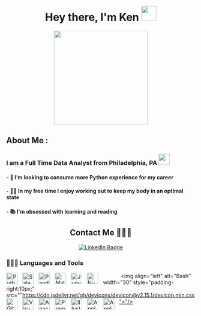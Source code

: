 


<br>
<br>

<h1 align="center">Hey there, I'm Ken <img src="https://media.giphy.com/media/hvRJCLFzcasrR4ia7z/giphy.gif" width="40"></h1>

<p align="center"><img src="https://media.giphy.com/media/qgQUggAC3Pfv687qPC/giphy.gif" width="250"></p>

<h2> About Me : </h2>

<h3> I am a Full Time Data Analyst from Philadelphia, PA <img src="https://media.giphy.com/media/WUlplcMpOCEmTGBtBW/giphy.gif" width="30"> </h3>

<h4> - 🔭 I’m looking to consume more Python experience for my career </h4>
<h4> - 🏋🏻 In my free time I enjoy working out to keep my body in an optimal state </h4> 
<h4> - 📚 I'm obsessed with learning and reading </h4>

</p>

<h2 align="center">Contact Me 🧑🏻‍💻 </h2>
<p align="center">
<a href="https://www.linkedin.com/in/kennethcallaghanjr/"><img src="https://img.shields.io/badge/LinkedIn-blue?style=for-the-badge&logo=linkedin&logoColor=white" alt="LinkedIn Badge"></a>
</p>


### 🧑🏻‍💻 Languages and Tools
<img align="left" alt="Python" width="30" style="padding-right:10px;" src="https://cdn.jsdelivr.net/gh/devicons/devicon/icons/python/python-plain.svg" />&nbsp;
<img align="left" alt="Salesforce" width="30" style="padding-right:10px;" src="https://cdn.jsdelivr.net/gh/devicons/devicon/icons/salesforce/salesforce-original.svg" />&nbsp;
<img align="left" alt="Pandas" width="30" style="padding-right:10px;" src="https://cdn.jsdelivr.net/gh/devicons/devicon/icons/pandas/pandas-original-wordmark.svg" />&nbsp;
<img align="left" alt="Matlab" width="30" style="padding-right:10px;" src="https://cdn.jsdelivr.net/gh/devicons/devicon/icons/matlab/matlab-original.svg" />&nbsp;
<img align="left" alt="Jupyter" width="30" style="padding-right:10px;" src="https://cdn.jsdelivr.net/gh/devicons/devicon/icons/jupyter/jupyter-original-wordmark.svg" />&nbsp;
<img align="left" alt="Numpy" width="30" style="padding-right:10px;" src="https://cdn.jsdelivr.net/gh/devicons/devicon/icons/numpy/numpy-original.svg" />&nbsp;
<img align="left" alt="Bash" width="30" style="padding-right:10px;" src=""https://cdn.jsdelivr.net/gh/devicons/devicon@v2.15.1/devicon.min.css">"/>&nbsp;
<img align="left" alt="GitHub" width="30" style="padding-right:10px;" src="https://cdn.jsdelivr.net/gh/devicons/devicon/icons/github/github-original.svg" />&nbsp;
<img align="left" alt="Visual Studio Code" width="30" style="padding-right:10px;" src="https://cdn.jsdelivr.net/gh/devicons/devicon/icons/vscode/vscode-original.svg" />&nbsp;
<img align="left" alt="Anaconda" width="30" style="padding-right:10px;" src="https://cdn.jsdelivr.net/gh/devicons/devicon/icons/anaconda/anaconda-original.svg" />&nbsp;
<img align="left" alt="Premiere Pro" width="30" style="padding-right:10px;" src="https://cdn.jsdelivr.net/gh/devicons/devicon/icons/premierepro/premierepro-original.svg" />&nbsp;
<img align="left" alt="Illustrator" width="30" style="padding-right:10px;" src="https://cdn.jsdelivr.net/gh/devicons/devicon/icons/illustrator/illustrator-line.svg" />&nbsp;
<img align="left" alt="Apple" width="30" style="padding-right:10px;" src="https://cdn.jsdelivr.net/gh/devicons/devicon/icons/apple/apple-original.svg" />&nbsp;
<img align="left" alt="Apple" width="30" style="padding-right:10px;" src="https://cdn.jsdelivr.net/gh/devicons/devicon/icons/windows8/windows8-original.svg" />&nbsp;

          
       
          
